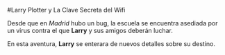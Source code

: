 #Larry Plotter y La Clave Secreta del Wifi

Desde que en *Madrid* hubo un bug, la escuela se encuentra asediada por un virus
contra el que **Larry** y sus amigos deberán luchar.

En esta aventura, **Larry** se enterara de nuevos detalles sobre su destino.
